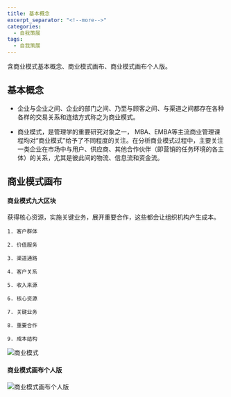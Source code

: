 ```yaml
---
title: 基本概念
excerpt_separator: "<!--more-->"
categories:
  - 自我策展
tags:
  - 自我策展
---
```


含商业模式基本概念、商业模式画布、商业模式画布个人版。

<!--more-->

## 基本概念

- 企业与企业之间、企业的部门之间、乃至与顾客之间、与渠道之间都存在各种各样的交易关系和连结方式称之为商业模式。

- 商业模式，是管理学的重要研究对象之一， MBA、EMBA等主流商业管理课程均对“商业模式”给予了不同程度的关注。在分析商业模式过程中，主要关注一类企业在市场中与用户、供应商、其他合作伙伴（即营销的任务环境的各主体）的关系，尤其是彼此间的物流、信息流和资金流。

## 商业模式画布

#### 商业模式九大区块

获得核心资源，实施关键业务，展开重要合作，这些都会让组织机构产生成本。

    1. 客户群体

    2. 价值服务

    3. 渠道通路

    4. 客户关系

    5. 收入来源

    6. 核心资源

    7. 关键业务

    8. 重要合作

    9. 成本结构

![商业模式](https://images.gitee.com/uploads/images/2021/0424/152536_e0014bd1_2232011.jpeg "商业模式.jpeg")

#### 商业模式画布个人版

![商业模式画布个人版](https://images.gitee.com/uploads/images/2021/0424/154122_b8667c26_2232011.jpeg "商业模式画布个人版.jpeg")